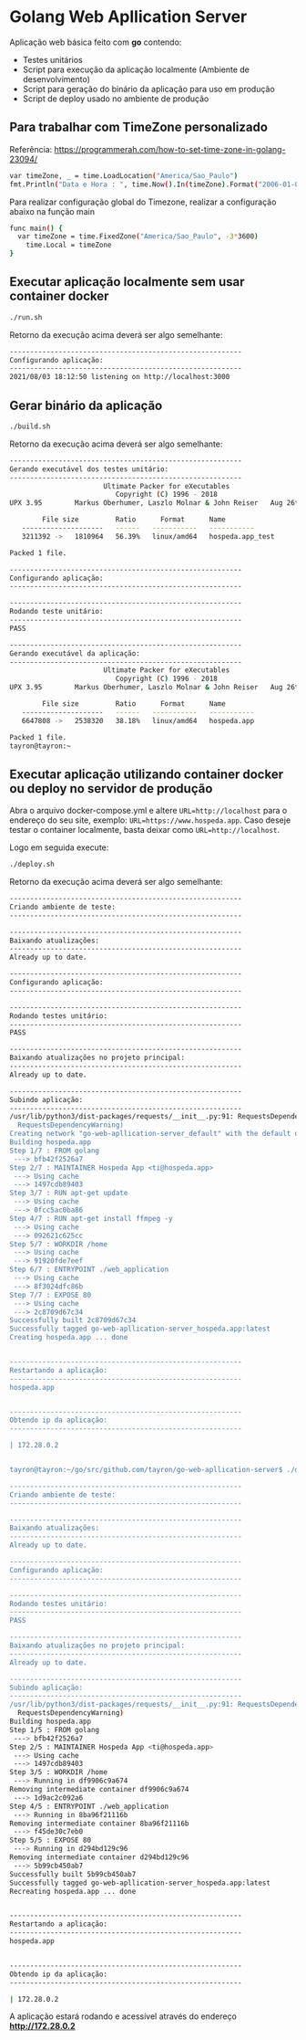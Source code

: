 # Golang Web Apllication Server

Aplicação web básica feito com **go** contendo:
* Testes unitários
* Script para execução da aplicação localmente (Ambiente de desenvolvimento)
* Script para geração do binário da aplicação para uso em produção
* Script de deploy usado no ambiente de produção

## Para trabalhar com TimeZone personalizado
Referência: https://programmerah.com/how-to-set-time-zone-in-golang-23094/
```sh
var timeZone, _ = time.LoadLocation("America/Sao_Paulo")
fmt.Println("Data e Hora : ", time.Now().In(timeZone).Format("2006-01-02 15:04:05"))
```

Para realizar configuração global do Timezone, realizar a configuração abaixo na função main
```sh
func main() {
  var timeZone = time.FixedZone("America/Sao_Paulo", -3*3600)	
	time.Local = timeZone
}
```

## Executar aplicação localmente sem usar container docker
```sh 
./run.sh
```

Retorno da execução acima deverá ser algo semelhante:

```sh
---------------------------------------------------------
Configurando aplicação:
---------------------------------------------------------
2021/08/03 18:12:50 listening on http://localhost:3000
```

## Gerar binário da aplicação
```sh 
./build.sh
```

Retorno da execução acima deverá ser algo semelhante:

```sh
---------------------------------------------------------
Gerando executável dos testes unitário:
---------------------------------------------------------
                       Ultimate Packer for eXecutables
                          Copyright (C) 1996 - 2018
UPX 3.95        Markus Oberhumer, Laszlo Molnar & John Reiser   Aug 26th 2018

        File size         Ratio      Format      Name
   --------------------   ------   -----------   -----------
   3211392 ->   1810964   56.39%   linux/amd64   hospeda.app_test              

Packed 1 file.

---------------------------------------------------------
Configurando aplicação:
---------------------------------------------------------

---------------------------------------------------------
Rodando teste unitário:
---------------------------------------------------------
PASS

---------------------------------------------------------
Gerando executável da aplicação:
---------------------------------------------------------
                       Ultimate Packer for eXecutables
                          Copyright (C) 1996 - 2018
UPX 3.95        Markus Oberhumer, Laszlo Molnar & John Reiser   Aug 26th 2018

        File size         Ratio      Format      Name
   --------------------   ------   -----------   -----------
   6647808 ->   2538320   38.18%   linux/amd64   hospeda.app                   

Packed 1 file.
tayron@tayron:~
```
## Executar aplicação utilizando container docker ou deploy no servidor de produção

Abra o arquivo docker-compose.yml e altere ```URL=http://localhost``` para o endereço do seu site, exemplo: ```URL=https://www.hospeda.app```.
Caso deseje testar o container localmente, basta deixar como ```URL=http://localhost```.

Logo em seguida execute:
```sh 
./deploy.sh
```

Retorno da execução acima deverá ser algo semelhante:

```sh
---------------------------------------------------------
Criando ambiente de teste:
---------------------------------------------------------

---------------------------------------------------------
Baixando atualizações:
---------------------------------------------------------
Already up to date.

---------------------------------------------------------
Configurando aplicação:
---------------------------------------------------------

---------------------------------------------------------
Rodando testes unitário:
---------------------------------------------------------
PASS

---------------------------------------------------------
Baixando atualizações no projeto principal:
---------------------------------------------------------
Already up to date.

---------------------------------------------------------
Subindo aplicação:
---------------------------------------------------------
/usr/lib/python3/dist-packages/requests/__init__.py:91: RequestsDependencyWarning: urllib3 (1.26.5) or chardet (3.0.4) doesn't match a supported version!
  RequestsDependencyWarning)
Creating network "go-web-apllication-server_default" with the default driver
Building hospeda.app
Step 1/7 : FROM golang
 ---> bfb42f2526a7
Step 2/7 : MAINTAINER Hospeda App <ti@hospeda.app>
 ---> Using cache
 ---> 1497cdb89403
Step 3/7 : RUN apt-get update
 ---> Using cache
 ---> 0fcc5ac0ba86
Step 4/7 : RUN apt-get install ffmpeg -y
 ---> Using cache
 ---> 092621c625cc
Step 5/7 : WORKDIR /home
 ---> Using cache
 ---> 91920fde7eef
Step 6/7 : ENTRYPOINT ./web_application
 ---> Using cache
 ---> 8f3024dfc86b
Step 7/7 : EXPOSE 80
 ---> Using cache
 ---> 2c8709d67c34
Successfully built 2c8709d67c34
Successfully tagged go-web-apllication-server_hospeda.app:latest
Creating hospeda.app ... done


---------------------------------------------------------
Restartando a aplicação:
---------------------------------------------------------
hospeda.app


---------------------------------------------------------
Obtendo ip da aplicação:
---------------------------------------------------------

| 172.28.0.2 


tayron@tayron:~/go/src/github.com/tayron/go-web-apllication-server$ ./deploy.sh 

---------------------------------------------------------
Criando ambiente de teste:
---------------------------------------------------------

---------------------------------------------------------
Baixando atualizações:
---------------------------------------------------------
Already up to date.

---------------------------------------------------------
Configurando aplicação:
---------------------------------------------------------

---------------------------------------------------------
Rodando testes unitário:
---------------------------------------------------------
PASS

---------------------------------------------------------
Baixando atualizações no projeto principal:
---------------------------------------------------------
Already up to date.

---------------------------------------------------------
Subindo aplicação:
---------------------------------------------------------
/usr/lib/python3/dist-packages/requests/__init__.py:91: RequestsDependencyWarning: urllib3 (1.26.5) or chardet (3.0.4) doesn't match a supported version!
  RequestsDependencyWarning)
Building hospeda.app
Step 1/5 : FROM golang
 ---> bfb42f2526a7
Step 2/5 : MAINTAINER Hospeda App <ti@hospeda.app>
 ---> Using cache
 ---> 1497cdb89403
Step 3/5 : WORKDIR /home
 ---> Running in df9906c9a674
Removing intermediate container df9906c9a674
 ---> 1d9ac2c092a6
Step 4/5 : ENTRYPOINT ./web_application
 ---> Running in 8ba96f21116b
Removing intermediate container 8ba96f21116b
 ---> f45de30c7eb0
Step 5/5 : EXPOSE 80
 ---> Running in d294bd129c96
Removing intermediate container d294bd129c96
 ---> 5b99cb450ab7
Successfully built 5b99cb450ab7
Successfully tagged go-web-apllication-server_hospeda.app:latest
Recreating hospeda.app ... done


---------------------------------------------------------
Restartando a aplicação:
---------------------------------------------------------
hospeda.app


---------------------------------------------------------
Obtendo ip da aplicação:
---------------------------------------------------------

| 172.28.0.2
```

A aplicação estará rodando e acessível através do endereço **http://172.28.0.2**
